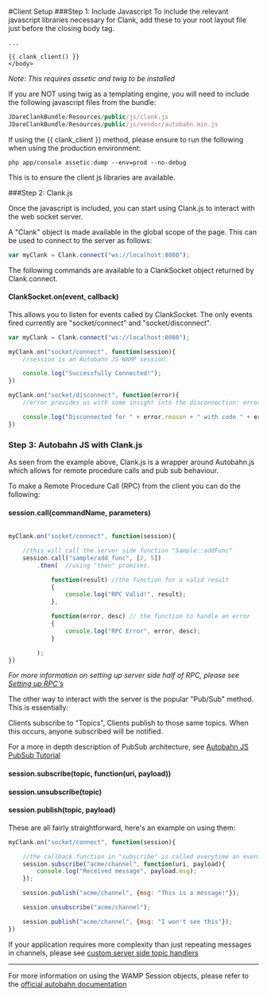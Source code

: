 #Client Setup
###Step 1: Include Javascript
To include the relevant javascript libraries necessary for Clank, add these to your root layout file just before the closing body tag.

```twig
...

{{ clank_client() }}
</body>
```
_Note: This requires assetic and twig to be installed_

If you are NOT using twig as a templating engine, you will need to include the following javascript files from the bundle:

```javascript
JDareClankBundle/Resources/public/js/clank.js
JDareClankBundle/Resources/public/js/vendor/autobahn.min.js
```

If using the {{ clank_client }} method, please ensure to run the following when using the production environment:

```command
php app/console assetic:dump --env=prod --no-debug
```

This is to ensure the client js libraries are available.


###Step 2: Clank.js

Once the javascript is included, you can start using Clank.js to interact with the web socket server.

A "Clank" object is made available in the global scope of the page. This can be used to connect to the server as follows:

```javascript
var myClank = Clank.connect("ws://localhost:8080");
```

The following commands are available to a ClankSocket object returned by Clank.connect.

#### ClankSocket.on(event, callback)

This allows you to listen for events called by ClankSocket. The only events fired currently are "socket/connect" and "socket/disconnect".

```javascript
var myClank = Clank.connect("ws://localhost:8080");

myClank.on("socket/connect", function(session){
    //session is an Autobahn JS WAMP session.

    console.log("Successfully Connected!");
})

myClank.on("socket/disconnect", function(error){
    //error provides us with some insight into the disconnection: error.reason and error.code

    console.log("Disconnected for " + error.reason + " with code " + error.code);
})
```

### Step 3: Autobahn JS with Clank.js

As seen from the example above, Clank.js is a wrapper around Autobahn.js which allows for remote procedure calls and pub sub behaviour.

To make a Remote Procedure Call (RPC) from the client you can do the following:

#### session.call(commandName, parameters)

```javascript

myClank.on("socket/connect", function(session){

    //this will call the server side function "Sample::addFunc"
    session.call("sample/add_func", [2, 5])
        .then(  //using "then" promises.

            function(result) //the function for a valid result
            {
                console.log("RPC Valid!", result);
            },

            function(error, desc) // the function to handle an error
            {
                console.log("RPC Error", error, desc);
            }

        );
})

```

_For more information on setting up server side half of RPC, please see [Setting up RPC's](RPCSetup.md)_


The other way to interact with the server is the popular "Pub/Sub" method. This is essentially:

Clients subscribe to "Topics", Clients publish to those same topics. When this occurs, anyone subscribed will be notified.

For a more in depth description of PubSub architecture, see [Autobahn JS PubSub Tutorial](http://autobahn.ws/js/tutorials/pubsub)

#### session.subscribe(topic, function(uri, payload))
#### session.unsubscribe(topic)
#### session.publish(topic, payload)

These are all fairly straightforward, here's an example on using them:

```javascript
myClank.on("socket/connect", function(session){

    //the callback function in "subscribe" is called everytime an event is published in that channel.
    session.subscribe("acme/channel", function(uri, payload){
        console.log("Received message", payload.msg);
    });

    session.publish("acme/channel", {msg: "This is a message!"});

    session.unsubscribe("acme/channel");

    session.publish("acme/channel", {msg: "I won't see this"});
})
```

If your application requires more complexity than just repeating messages in channels, please see [custom server side topic handlers](TopicSetup.md)

___
For more information on using the WAMP Session objects, please refer to the [official autobahn documentation](http://autobahn.ws/js)

